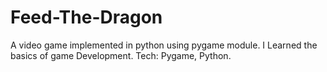 # Feed-The-Dragon
A video game implemented in python using pygame module. I Learned the basics of game Development.  Tech: Pygame, Python. 
